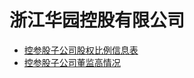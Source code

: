 # 浙江华园控股有限公司
* [控参股子公司股权比例信息表](huayuan_Subsidiary_List.ipynb)
* [控参股子公司董监高情况](Subsidiary_DongJianGao.ipynb)
